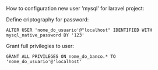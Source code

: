 How to configuration new user 'mysql' for laravel project:

Define criptography for password:

    ALTER USER 'nome_do_usuario'@"localhost" IDENTIFIED WITH mysql_native_password BY '123' 


Grant full privilegies to user:

    GRANT ALL PRIVILEGES ON nome_do_banco.* TO 'nome_do_usuario'@'localhost' 
